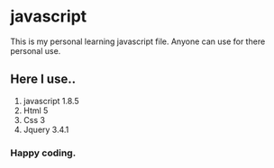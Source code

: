 # javascript
This is my personal learning javascript file. Anyone can use for there personal use.
## Here I use..
1. javascript 1.8.5
4. Html 5
5. Css 3
8. Jquery 3.4.1
### Happy coding.
